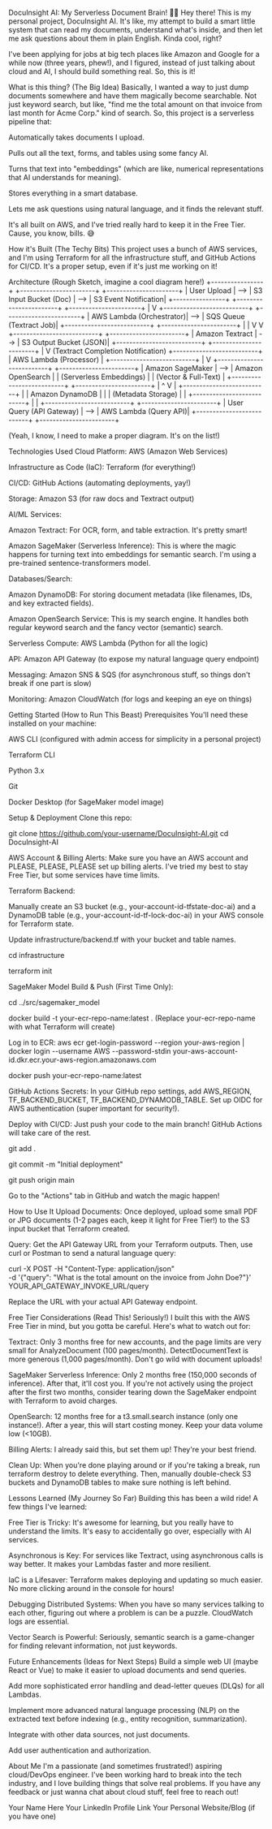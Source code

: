 DocuInsight AI: My Serverless Document Brain! 🧠📄
Hey there! This is my personal project, DocuInsight AI. It's like, my attempt to build a smart little system that can read my documents, understand what's inside, and then let me ask questions about them in plain English. Kinda cool, right?

I've been applying for jobs at big tech places like Amazon and Google for a while now (three years, phew!), and I figured, instead of just talking about cloud and AI, I should build something real. So, this is it!

What is this thing? (The Big Idea)
Basically, I wanted a way to just dump documents somewhere and have them magically become searchable. Not just keyword search, but like, "find me the total amount on that invoice from last month for Acme Corp." kind of search. So, this project is a serverless pipeline that:

Automatically takes documents I upload.

Pulls out all the text, forms, and tables using some fancy AI.

Turns that text into "embeddings" (which are like, numerical representations that AI understands for meaning).

Stores everything in a smart database.

Lets me ask questions using natural language, and it finds the relevant stuff.

It's all built on AWS, and I've tried really hard to keep it in the Free Tier. Cause, you know, bills. 😅

How it's Built (The Techy Bits)
This project uses a bunch of AWS services, and I'm using Terraform for all the infrastructure stuff, and GitHub Actions for CI/CD. It's a proper setup, even if it's just me working on it!

Architecture (Rough Sketch, imagine a cool diagram here!)
+----------------+     +-----------------------+     +----------------------+
|    User Upload | --> | S3 Input Bucket (Doc) | --> | S3 Event Notification|
+----------------+     +-----------------------+     +----------------------+
                                   |
                                   V
+--------------------------+     +-----------------------+
| AWS Lambda (Orchestrator)| --> | SQS Queue (Textract Job)|
+--------------------------+     +-----------------------+
           |                                 |
           V                                 V
+--------------------------+     +-----------------------+
| Amazon Textract          | --> | S3 Output Bucket (JSON)|
+--------------------------+     +-----------------------+
           |
           V (Textract Completion Notification)
+--------------------------+
| AWS Lambda (Processor)   |
+--------------------------+
           |
           V
+--------------------------+     +-----------------------+
| Amazon SageMaker         | --> | Amazon OpenSearch     |
| (Serverless Embeddings)  |     | (Vector & Full-Text)  |
+--------------------------+     +-----------------------+
           |                                 ^
           V                                 |
+--------------------------+                 |
| Amazon DynamoDB          |                 |
| (Metadata Storage)       |                 |
+--------------------------+                 |
                                             |
+--------------------------+     +-----------------------+
| User Query (API Gateway) | --> | AWS Lambda (Query API)|
+--------------------------+     +-----------------------+

(Yeah, I know, I need to make a proper diagram. It's on the list!)

Technologies Used
Cloud Platform: AWS (Amazon Web Services)

Infrastructure as Code (IaC): Terraform (for everything!)

CI/CD: GitHub Actions (automating deployments, yay!)

Storage: Amazon S3 (for raw docs and Textract output)

AI/ML Services:

Amazon Textract: For OCR, form, and table extraction. It's pretty smart!

Amazon SageMaker (Serverless Inference): This is where the magic happens for turning text into embeddings for semantic search. I'm using a pre-trained sentence-transformers model.

Databases/Search:

Amazon DynamoDB: For storing document metadata (like filenames, IDs, and key extracted fields).

Amazon OpenSearch Service: This is my search engine. It handles both regular keyword search and the fancy vector (semantic) search.

Serverless Compute: AWS Lambda (Python for all the logic)

API: Amazon API Gateway (to expose my natural language query endpoint)

Messaging: Amazon SNS & SQS (for asynchronous stuff, so things don't break if one part is slow)

Monitoring: Amazon CloudWatch (for logs and keeping an eye on things)

Getting Started (How to Run This Beast)
Prerequisites
You'll need these installed on your machine:

AWS CLI (configured with admin access for simplicity in a personal project)

Terraform CLI

Python 3.x

Git

Docker Desktop (for SageMaker model image)

Setup & Deployment
Clone this repo:

git clone https://github.com/your-username/DocuInsight-AI.git
cd DocuInsight-AI

AWS Account & Billing Alerts: Make sure you have an AWS account and PLEASE, PLEASE, PLEASE set up billing alerts. I've tried my best to stay Free Tier, but some services have time limits.

Terraform Backend:

Manually create an S3 bucket (e.g., your-account-id-tfstate-doc-ai) and a DynamoDB table (e.g., your-account-id-tf-lock-doc-ai) in your AWS console for Terraform state.

Update infrastructure/backend.tf with your bucket and table names.

cd infrastructure

terraform init

SageMaker Model Build & Push (First Time Only):

cd ../src/sagemaker_model

docker build -t your-ecr-repo-name:latest . (Replace your-ecr-repo-name with what Terraform will create)

Log in to ECR: aws ecr get-login-password --region your-aws-region | docker login --username AWS --password-stdin your-aws-account-id.dkr.ecr.your-aws-region.amazonaws.com

docker push your-ecr-repo-name:latest

GitHub Actions Secrets: In your GitHub repo settings, add AWS_REGION, TF_BACKEND_BUCKET, TF_BACKEND_DYNAMODB_TABLE. Set up OIDC for AWS authentication (super important for security!).

Deploy with CI/CD: Just push your code to the main branch! GitHub Actions will take care of the rest.

git add .

git commit -m "Initial deployment"

git push origin main

Go to the "Actions" tab in GitHub and watch the magic happen!

How to Use It
Upload Documents: Once deployed, upload some small PDF or JPG documents (1-2 pages each, keep it light for Free Tier!) to the S3 input bucket that Terraform created.

Query: Get the API Gateway URL from your Terraform outputs. Then, use curl or Postman to send a natural language query:

curl -X POST -H "Content-Type: application/json" \
-d '{"query": "What is the total amount on the invoice from John Doe?"}' \
YOUR_API_GATEWAY_INVOKE_URL/query

Replace the URL with your actual API Gateway endpoint.

Free Tier Considerations (Read This! Seriously!)
I built this with the AWS Free Tier in mind, but you gotta be careful. Here's what to watch out for:

Textract: Only 3 months free for new accounts, and the page limits are very small for AnalyzeDocument (100 pages/month). DetectDocumentText is more generous (1,000 pages/month). Don't go wild with document uploads!

SageMaker Serverless Inference: Only 2 months free (150,000 seconds of inference). After that, it'll cost you. If you're not actively using the project after the first two months, consider tearing down the SageMaker endpoint with Terraform to avoid charges.

OpenSearch: 12 months free for a t3.small.search instance (only one instance!). After a year, this will start costing money. Keep your data volume low (<10GB).

Billing Alerts: I already said this, but set them up! They're your best friend.

Clean Up: When you're done playing around or if you're taking a break, run terraform destroy to delete everything. Then, manually double-check S3 buckets and DynamoDB tables to make sure nothing is left behind.

Lessons Learned (My Journey So Far)
Building this has been a wild ride! A few things I've learned:

Free Tier is Tricky: It's awesome for learning, but you really have to understand the limits. It's easy to accidentally go over, especially with AI services.

Asynchronous is Key: For services like Textract, using asynchronous calls is way better. It makes your Lambdas faster and more resilient.

IaC is a Lifesaver: Terraform makes deploying and updating so much easier. No more clicking around in the console for hours!

Debugging Distributed Systems: When you have so many services talking to each other, figuring out where a problem is can be a puzzle. CloudWatch logs are essential.

Vector Search is Powerful: Seriously, semantic search is a game-changer for finding relevant information, not just keywords.

Future Enhancements (Ideas for Next Steps)
Build a simple web UI (maybe React or Vue) to make it easier to upload documents and send queries.

Add more sophisticated error handling and dead-letter queues (DLQs) for all Lambdas.

Implement more advanced natural language processing (NLP) on the extracted text before indexing (e.g., entity recognition, summarization).

Integrate with other data sources, not just documents.

Add user authentication and authorization.

About Me
I'm a passionate (and sometimes frustrated!) aspiring cloud/DevOps engineer. I've been working hard to break into the tech industry, and I love building things that solve real problems. If you have any feedback or just wanna chat about cloud stuff, feel free to reach out!

Your Name Here
Your LinkedIn Profile Link
Your Personal Website/Blog (if you have one)